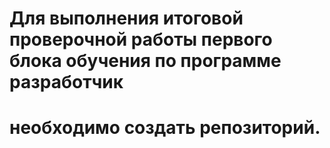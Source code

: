 # Для выполнения итоговой проверочной работы первого блока обучения по программе разработчик
# необходимо создать репозиторий.